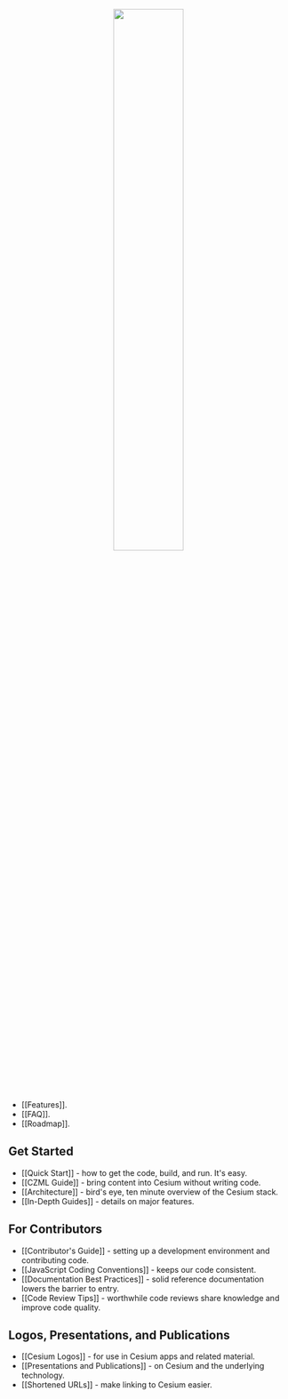<p align="center">
<img src="https://github.com/AnalyticalGraphicsInc/cesium/wiki/logos/Cesium_Logo_Color.jpg" width="50%" />
</p>

* [[Features]].
* [[FAQ]].
* [[Roadmap]].

## Get Started
* [[Quick Start]] - how to get the code, build, and run. It's easy.
* [[CZML Guide]] - bring content into Cesium without writing code.
* [[Architecture]] - bird's eye, ten minute overview of the Cesium stack.
* [[In-Depth Guides]] - details on major features.

## For Contributors

* [[Contributor's Guide]] - setting up a development environment and contributing code.
* [[JavaScript Coding Conventions]] - keeps our code consistent.
* [[Documentation Best Practices]] - solid reference documentation lowers the barrier to entry.
* [[Code Review Tips]] - worthwhile code reviews share knowledge and improve code quality.

## Logos, Presentations, and Publications

* [[Cesium Logos]] - for use in Cesium apps and related material.
* [[Presentations and Publications]] - on Cesium and the underlying technology.
* [[Shortened URLs]] - make linking to Cesium easier.